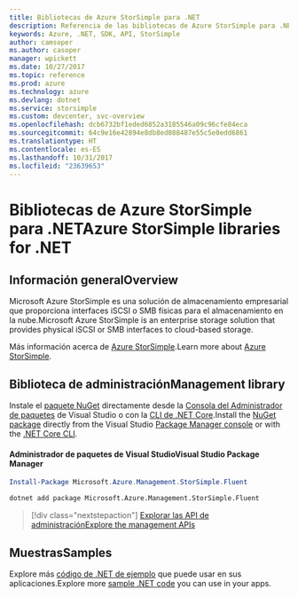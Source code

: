 ```yaml
---
title: Bibliotecas de Azure StorSimple para .NET
description: Referencia de las bibliotecas de Azure StorSimple para .NET
keywords: Azure, .NET, SDK, API, StorSimple
author: camsoper
ms.author: casoper
manager: wpickett
ms.date: 10/27/2017
ms.topic: reference
ms.prod: azure
ms.technology: azure
ms.devlang: dotnet
ms.service: storsimple
ms.custom: devcenter, svc-overview
ms.openlocfilehash: dcb6732bf1eded6852a3185546a09c96cfe84eca
ms.sourcegitcommit: 64c9e16e42894e8db8ed088487e55c5e0edd6861
ms.translationtype: HT
ms.contentlocale: es-ES
ms.lasthandoff: 10/31/2017
ms.locfileid: "23639653"
---
```

# <a name="azure-storsimple-libraries-for-net"></a><span data-ttu-id="db6e5-104">Bibliotecas de Azure StorSimple para .NET</span><span class="sxs-lookup"><span data-stu-id="db6e5-104">Azure StorSimple libraries for .NET</span></span>

## <a name="overview"></a><span data-ttu-id="db6e5-105">Información general</span><span class="sxs-lookup"><span data-stu-id="db6e5-105">Overview</span></span>

<span data-ttu-id="db6e5-106">Microsoft Azure StorSimple es una solución de almacenamiento empresarial que proporciona interfaces iSCSI o SMB físicas para el almacenamiento en la nube.</span><span class="sxs-lookup"><span data-stu-id="db6e5-106">Microsoft Azure StorSimple is an enterprise storage solution that provides physical iSCSI or SMB interfaces to cloud-based storage.</span></span> 

<span data-ttu-id="db6e5-107">Más información acerca de [Azure StorSimple](/azure/storsimple/).</span><span class="sxs-lookup"><span data-stu-id="db6e5-107">Learn more about [Azure StorSimple](/azure/storsimple/).</span></span>    

## <a name="management-library"></a><span data-ttu-id="db6e5-108">Biblioteca de administración</span><span class="sxs-lookup"><span data-stu-id="db6e5-108">Management library</span></span>

<span data-ttu-id="db6e5-109">Instale el [paquete NuGet](https://www.nuget.org/packages/Microsoft.Azure.Management.StorSimple.Fluent) directamente desde la [Consola del Administrador de paquetes][PackageManager] de Visual Studio o con la [CLI de .NET Core][DotNetCLI].</span><span class="sxs-lookup"><span data-stu-id="db6e5-109">Install the [NuGet package](https://www.nuget.org/packages/Microsoft.Azure.Management.StorSimple.Fluent) directly from the Visual Studio [Package Manager console][PackageManager] or with the [.NET Core CLI][DotNetCLI].</span></span>

#### <a name="visual-studio-package-manager"></a><span data-ttu-id="db6e5-110">Administrador de paquetes de Visual Studio</span><span class="sxs-lookup"><span data-stu-id="db6e5-110">Visual Studio Package Manager</span></span>

```powershell
Install-Package Microsoft.Azure.Management.StorSimple.Fluent
```

```bash
dotnet add package Microsoft.Azure.Management.StorSimple.Fluent
```

> [!div class="nextstepaction"]
> [<span data-ttu-id="db6e5-111">Explorar las API de administración</span><span class="sxs-lookup"><span data-stu-id="db6e5-111">Explore the management APIs</span></span>](/dotnet/api/overview/azure/monitor/management)

## <a name="samples"></a><span data-ttu-id="db6e5-112">Muestras</span><span class="sxs-lookup"><span data-stu-id="db6e5-112">Samples</span></span>

<span data-ttu-id="db6e5-113">Explore más [código de .NET de ejemplo](https://azure.microsoft.com/resources/samples/?platform=dotnet) que puede usar en sus aplicaciones.</span><span class="sxs-lookup"><span data-stu-id="db6e5-113">Explore more [sample .NET code](https://azure.microsoft.com/resources/samples/?platform=dotnet) you can use in your apps.</span></span>

[PackageManager]: https://docs.microsoft.com/nuget/tools/package-manager-console
[DotNetCLI]: https://docs.microsoft.com/dotnet/core/tools/dotnet-add-package
